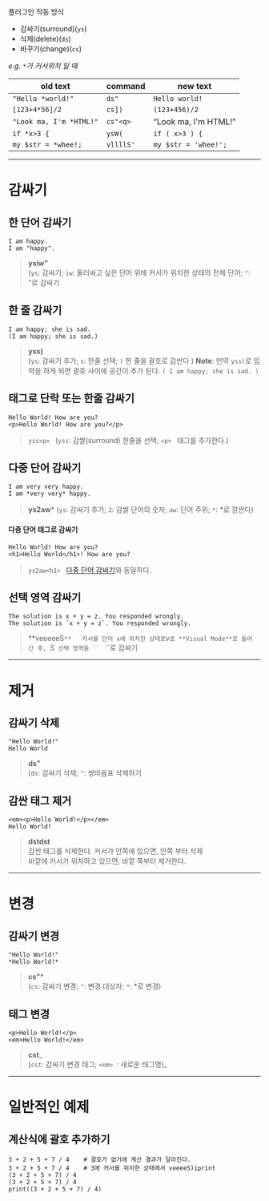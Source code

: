 플러그인 작동 방식
- 감싸기(surround)(`ys`)
- 삭제(delete)(`ds`)
- 바꾸기(change)(`cs`)

_e.g. `*`가 커서위치 일 때_

| old text                | command   | new text                  |
| ----------------------- | --------- | ------------------------- |
| `"Hello *world!"`       | `ds"`     | `Hello world!`              |
| `[123+4*56]/2`          | `cs])`    | `(123+456)/2`             |
| `"Look ma, I'm *HTML!"` | `cs"<q>`  | <q>Look ma, I'm HTML!</q> |
| `if *x>3 {`             | `ysW(`    | `if ( x>3 ) {`            |
| `my $str = *whee!;`     | `vllllS'` | `my $str = 'whee!';`      |


---
# 감싸기
## 한 단어 감싸기

```
I am happy.
I am "happy".
```

> **ysiw"**  
> (`ys`: 감싸기; `iw`: 둘러싸고 싶은 단어 위에 커서가 위치한 상태의 전체 단어; `"`: "로 감싸기

## 한 줄 감싸기
```
I am happy; she is sad.
(I am happy; she is sad.)
```

> **yss)**  
> (`ys`: 감싸기 추가; `s`: 한줄 선택; `)` 한 줄을 괄호로 감싼다 )
> **Note**: 만약 `yss(`로 입력을 하게 되면 괄호 사이에 공간이 추가 된다. `( I am happy; she is sad. )`

## 태그로 단락 또는 한줄 감싸기
```
Hello World! How are you?
<p>Hello World! How are you?</p>
```
> `yss<p> `
> (`yss`: 감쌀(surround) 한줄을 선택; `<p> ` 태그를 추가한다.)

## 다중 단어 감싸기

```
I am very very happy.
I am *very very* happy.
```

> **ys2aw***
> (`ys`: 감싸기 추가; `2`: 감쌀 단어의 숫자; `aw`: 단어 주위; `*`: *로 깜싼다)

#### 다중 단어 태그로 감싸기
```
Hello World! How are you?
<h1>Hello World</h1>! How are you?
```

> `ys2aw<h1> `
> [다중 단어 감싸기](https://forteleaf.tistory.com/entry/VIM-Surroundvim-%EC%82%AC%EC%9A%A9%ED%95%98%EA%B8%B0#%EB%8B%A4%EC%A4%91-%EB%8B%A8%EC%96%B4-%EA%B0%90%EC%8B%B8%EA%B8%B0)와 동일하다.

## 선택 영역 감싸기

```
The solution is x + y = z. You responded wrongly.
The solution is `x + y = z`. You responded wrongly.
```

> **veeeeeS`**  
> 커서를 단어 x에 위치한 상태로`v`로 **Visual Mode**로 들어 간 후, `S` 선택 영역을 `` ` ``로 감싸기
---
# 제거
## 감싸기 삭제

```
"Hello World!"
Hello World
```

> **ds"**  
> (`ds`: 감싸기 삭제; `"`: 쌍따옴표 삭제하기

## 감싼 태그 제거

```
<em><p>Hello World!</p></em>
Hello World!
```

> **dstdst**  
> 감싼 태그를 삭제한다. 커서가 안쪽에 있으면, 안쪽 부터 삭제  
> 바깥에 커서가 위치하고 있으면, 바깥 쪽부터 제거한다.
---
# 변경

## 감싸기 변경

```
"Hello World!"
*Hello World!*
```

> **cs"***  
> (`cs`: 감싸기 변경; `"`: 변경 대상자; `*`: *로 변경)

## 태그 변경

```
<p>Hello World!</p>
<em>Hello World!</em>
```

> **cst**_  
> (`cst`: 감싸기 변경 태그; `<em> `: 새로운 태그명)_

---
# 일반적인 예제
## 계산식에 괄호 추가하기

```
3 + 2 + 5 + 7 / 4    # 괄호가 없기에 계산 결과가 달라진다.
3 + 2 + 5 + 7 / 4    # 3에 커서를 위치한 상태에서 veeeeS)iprint
(3 + 2 + 5 + 7) / 4
(3 + 2 + 5 + 7) / 4
print((3 + 2 + 5 + 7) / 4)
```
